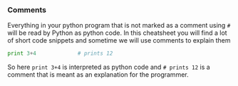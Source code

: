 
### Comments <a name="comments"/>

Everything in your python program that is not marked as a comment using `#` 
will be read by Python as python code.
In this cheatsheet you will find a lot of short 
code snippets and sometime we will use comments to explain them

```python
print 3+4             # prints 12
```

So here `print 3+4` is interpreted as python code and `# prints 12` 
is a comment that is meant as an explanation for the programmer.

